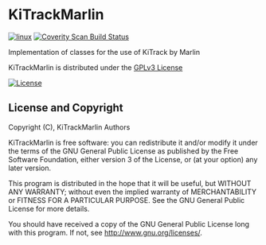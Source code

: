 # KiTrackMarlin
[![linux](https://github.com/iLCSoft/KiTrackMarlin/actions/workflows/linux.yml/badge.svg)](https://github.com/iLCSoft/KiTrackMarlin/actions/workflows/linux.yml)
[![Coverity Scan Build Status](https://scan.coverity.com/projects/12356/badge.svg)](https://scan.coverity.com/projects/ilcsoft-kitrackmarlin)

Implementation of classes for the use of KiTrack by Marlin

KiTrackMarlin is distributed under the [GPLv3 License](http://www.gnu.org/licenses/gpl-3.0.en.html)

[![License](https://www.gnu.org/graphics/gplv3-127x51.png)](https://www.gnu.org/licenses/gpl-3.0.en.html)


## License and Copyright
Copyright (C), KiTrackMarlin Authors

KiTrackMarlin is free software: you can redistribute it and/or modify it under the terms of the GNU General Public License as published by the Free Software Foundation, either version 3 of the License, or (at your option) any later version.

This program is distributed in the hope that it will be useful, but WITHOUT ANY WARRANTY; without even the implied warranty of MERCHANTABILITY or FITNESS FOR A PARTICULAR PURPOSE.  See the GNU General Public License for more details.

You should have received a copy of the GNU General Public License long with this program.  If not, see <http://www.gnu.org/licenses/>.
